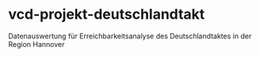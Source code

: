 # vcd-projekt-deutschlandtakt
Datenauswertung für Erreichbarkeitsanalyse des Deutschlandtaktes in der Region Hannover
